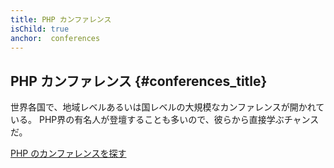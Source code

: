 ```yaml
---
title: PHP カンファレンス
isChild: true
anchor:  conferences
---
```


## PHP カンファレンス {#conferences_title}

世界各国で、地域レベルあるいは国レベルの大規模なカンファレンスが開かれている。
PHP界の有名人が登壇することも多いので、彼らから直接学ぶチャンスだ。

[PHP のカンファレンスを探す][php-conf]


[php-conf]: http://php.net/conferences/index.php
